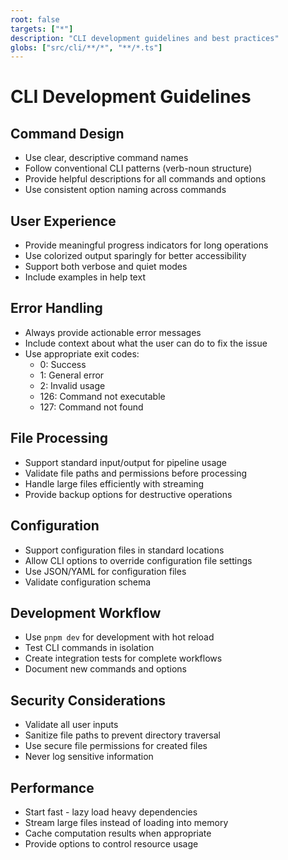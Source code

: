 ```yaml
---
root: false
targets: ["*"]
description: "CLI development guidelines and best practices"
globs: ["src/cli/**/*", "**/*.ts"]
---
```


# CLI Development Guidelines

## Command Design
- Use clear, descriptive command names
- Follow conventional CLI patterns (verb-noun structure)
- Provide helpful descriptions for all commands and options
- Use consistent option naming across commands

## User Experience
- Provide meaningful progress indicators for long operations
- Use colorized output sparingly for better accessibility
- Support both verbose and quiet modes
- Include examples in help text

## Error Handling
- Always provide actionable error messages
- Include context about what the user can do to fix the issue
- Use appropriate exit codes:
  - 0: Success
  - 1: General error
  - 2: Invalid usage
  - 126: Command not executable
  - 127: Command not found

## File Processing
- Support standard input/output for pipeline usage
- Validate file paths and permissions before processing
- Handle large files efficiently with streaming
- Provide backup options for destructive operations

## Configuration
- Support configuration files in standard locations
- Allow CLI options to override configuration file settings
- Use JSON/YAML for configuration files
- Validate configuration schema

## Development Workflow
- Use `pnpm dev` for development with hot reload
- Test CLI commands in isolation
- Create integration tests for complete workflows
- Document new commands and options

## Security Considerations
- Validate all user inputs
- Sanitize file paths to prevent directory traversal
- Use secure file permissions for created files
- Never log sensitive information

## Performance
- Start fast - lazy load heavy dependencies
- Stream large files instead of loading into memory
- Cache computation results when appropriate
- Provide options to control resource usage